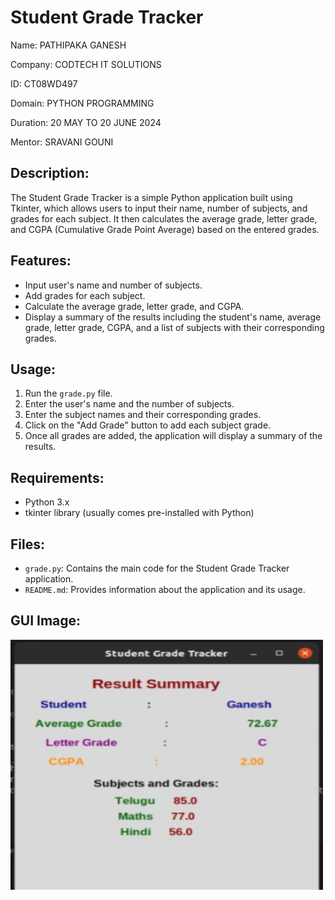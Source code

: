# Student Grade Tracker

Name: PATHIPAKA GANESH

Company: CODTECH IT SOLUTIONS

ID: CT08WD497

Domain: PYTHON PROGRAMMING

Duration: 20 MAY TO 20 JUNE 2024

Mentor: SRAVANI GOUNI

## Description:
The Student Grade Tracker is a simple Python application built using Tkinter, which allows users to input their name, number of subjects, and grades for each subject. It then calculates the average grade, letter grade, and CGPA (Cumulative Grade Point Average) based on the entered grades.

## Features:
- Input user's name and number of subjects.
- Add grades for each subject.
- Calculate the average grade, letter grade, and CGPA.
- Display a summary of the results including the student's name, average grade, letter grade, CGPA, and a list of subjects with their corresponding grades.

## Usage:
1. Run the `grade.py` file.
2. Enter the user's name and the number of subjects.
3. Enter the subject names and their corresponding grades.
4. Click on the "Add Grade" button to add each subject grade.
5. Once all grades are added, the application will display a summary of the results.

## Requirements:
- Python 3.x
- tkinter library (usually comes pre-installed with Python)

## Files:
- `grade.py`: Contains the main code for the Student Grade Tracker application.
- `README.md`: Provides information about the application and its usage.

## GUI Image:

<img src="grade.jpeg" width="500" height="400" />
